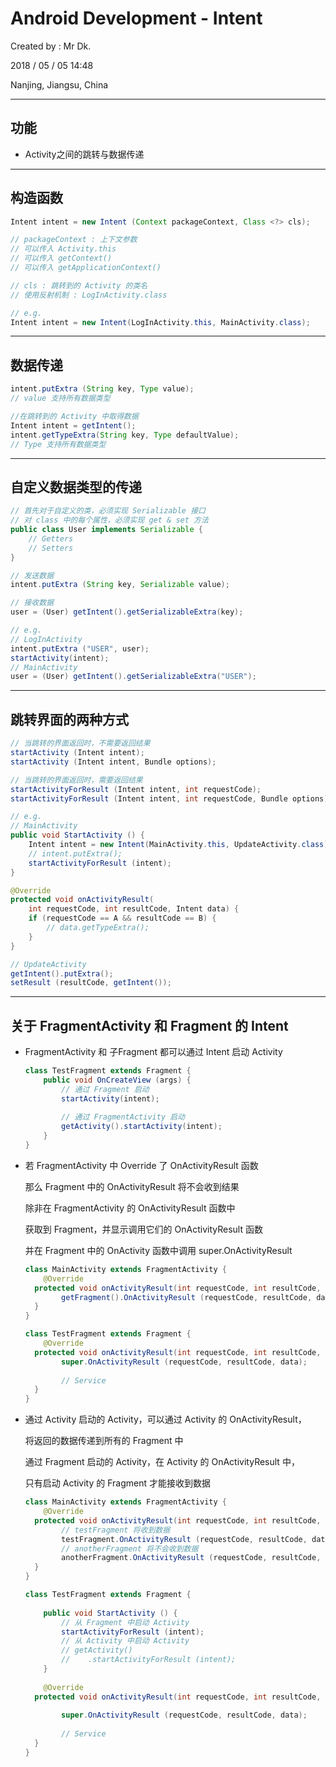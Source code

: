 # Android Development - Intent

Created by : Mr Dk.

2018 / 05 / 05 14:48

Nanjing, Jiangsu, China

---

## 功能 

* Activity之间的跳转与数据传递

---

## 构造函数

```Java
Intent intent = new Intent (Context packageContext, Class <?> cls);

// packageContext : 上下文参数
// 可以传入 Activity.this
// 可以传入 getContext()
// 可以传入 getApplicationContext()

// cls : 跳转到的 Activity 的类名
// 使用反射机制 : LogInActivity.class

// e.g.
Intent intent = new Intent(LogInActivity.this, MainActivity.class);
```

---

## 数据传递

```java
intent.putExtra (String key, Type value);
// value 支持所有数据类型

//在跳转到的 Activity 中取得数据
Intent intent = getIntent();
intent.getTypeExtra(String key, Type defaultValue);
// Type 支持所有数据类型
```

---

## 自定义数据类型的传递

```Java
// 首先对于自定义的类，必须实现 Serializable 接口
// 对 class 中的每个属性，必须实现 get & set 方法
public class User implements Serializable {
	// Getters
    // Setters
}

// 发送数据
intent.putExtra (String key, Serializable value);

// 接收数据
user = (User) getIntent().getSerializableExtra(key);

// e.g.
// LogInActivity
intent.putExtra ("USER", user);
startActivity(intent);
// MainActivity
user = (User) getIntent().getSerializableExtra("USER");
```

---

## 跳转界面的两种方式

```Java
// 当跳转的界面返回时，不需要返回结果
startActivity (Intent intent);
startActivity (Intent intent, Bundle options);

// 当跳转的界面返回时，需要返回结果
startActivityForResult (Intent intent, int requestCode);
startActivityForResult (Intent intent, int requestCode, Bundle options);

// e.g.
// MainActivity
public void StartActivity () {
    Intent intent = new Intent(MainActivity.this, UpdateActivity.class);
	// intent.putExtra();
	startActivityForResult (intent);
}

@Override
protected void onActivityResult(
    int requestCode, int resultCode, Intent data) {
    if (requestCode == A && resultCode == B) {
        // data.getTypeExtra();
    }
}

// UpdateActivity
getIntent().putExtra();
setResult (resultCode, getIntent());
```

---

## 关于 FragmentActivity 和 Fragment 的 Intent

* FragmentActivity 和 子Fragment 都可以通过 Intent 启动 Activity

  ```java
  class TestFragment extends Fragment {
      public void OnCreateView (args) {
          // 通过 Fragment 启动
          startActivity(intent);
          
          // 通过 FragmentActivity 启动
          getActivity().startActivity(intent);
      }
  }
  ```

* 若 FragmentActivity 中 Override 了 OnActivityResult 函数

  那么 Fragment 中的 OnActivityResult 将不会收到结果

  除非在 FragmentActivity 的 OnActivityResult 函数中

  获取到 Fragment，并显示调用它们的 OnActivityResult 函数

  并在 Fragment 中的 OnActivity 函数中调用 super.OnActivityResult

  ```Java
  class MainActivity extends FragmentActivity {
      @Override
  	protected void onActivityResult(int requestCode, int resultCode, Intent data) {
          getFragment().OnActivityResult (requestCode, resultCode, data);
  	}
  }
  
  class TestFragment extends Fragment {
      @Override
  	protected void onActivityResult(int requestCode, int resultCode, Intent data) {
          super.OnActivityResult (requestCode, resultCode, data);
          
          // Service
  	}
  }
  ```

* 通过 Activity 启动的 Activity，可以通过 Activity 的 OnActivityResult，

  将返回的数据传递到所有的 Fragment 中

  通过 Fragment 启动的 Activity，在 Activity 的 OnActivityResult 中，

  只有启动 Activity 的 Fragment 才能接收到数据

  ```Java
  class MainActivity extends FragmentActivity {
      @Override
  	protected void onActivityResult(int requestCode, int resultCode, Intent data) {
          // testFragment 将收到数据
          testFragment.OnActivityResult (requestCode, resultCode, data);
          // anotherFragment 将不会收到数据
          anotherFragment.OnActivityResult (requestCode, resultCode, data);
  	}
  }
  
  class TestFragment extends Fragment {
      
      public void StartActivity () {
          // 从 Fragment 中启动 Activity
          startActivityForResult (intent);
          // 从 Activity 中启动 Activity
          // getActivity()
          //    .startActivityForResult (intent);
      }
      
      @Override
  	protected void onActivityResult(int requestCode, int resultCode, Intent data) {
          
          super.OnActivityResult (requestCode, resultCode, data);
          
          // Service
  	}
  }
  ```

  